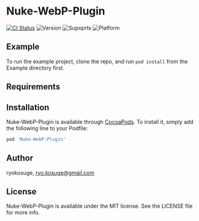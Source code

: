 # Nuke-WebP-Plugin

[![CI Status](http://img.shields.io/travis/ryokosuge/Nuke-WebP-Plugin.svg?style=flat)](https://travis-ci.org/ryokosuge/Nuke-WebP-Plugin)
![Version](https://img.shields.io/cocoapods/v/Nuke-Gifu-Plugin.svg?label=version)
![Supoprts](https://img.shields.io/badge/supports-CocoaPods%20%7C%20Carthage-green.svg)
![Platform](https://img.shields.io/badge/platforms-iOS%20%7C%20macOS%20%7C%20tvOS-lightgrey.svg)

## Example

To run the example project, clone the repo, and run `pod install` from the Example directory first.

## Requirements

## Installation

Nuke-WebP-Plugin is available through [CocoaPods](http://cocoapods.org). To install
it, simply add the following line to your Podfile:

```ruby
pod 'Nuke-WebP-Plugin'
```

## Author

ryokosuge, ryo.kosuge@gmail.com

## License

Nuke-WebP-Plugin is available under the MIT license. See the LICENSE file for more info.

